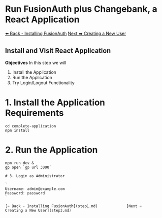 # Run FusionAuth plus Changebank, a React Application

[⬅️ Back - Installing FusionAuth](step1.md)             [Next ➡️ Creating a New User](step3.md)

## Install and Visit React Application

**Objectives**
In this step we will

1. Install the Application
2. Run the Application
3. Try Login/Logout Functionality

# 1. Install the Application Requirements

```
cd complete-application
npm install
```

# 2. Run the Application

```
npm run dev &
gp open `gp url 3000`

# 3. Login as Administrator

`
Username: admin@example.com
Password: password
`

[⬅️ Back - Installing FusionAuth](step1.md)             [Next ➡️ Creating a New User](step3.md)
